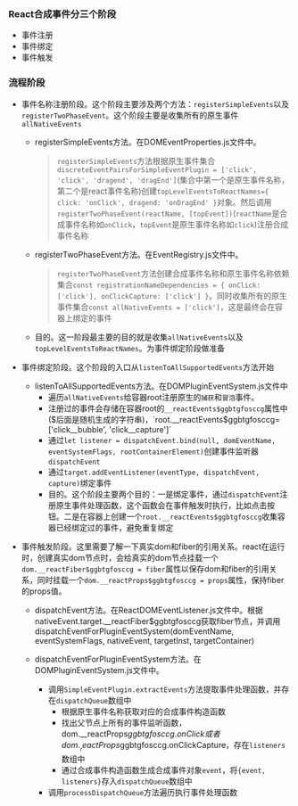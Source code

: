 ### React合成事件分三个阶段
- 事件注册
- 事件绑定
- 事件触发

### 流程阶段
- 事件名称注册阶段。这个阶段主要涉及两个方法：`registerSimpleEvents`以及`registerTwoPhaseEvent`。这个阶段主要是收集所有的原生事件`allNativeEvents`
    + registerSimpleEvents方法。在DOMEventProperties.js文件中。       
        >`registerSimpleEvents`方法根据原生事件集合`discreteEventPairsForSimpleEventPlugin = ['click', 'click', 'dragend', 'dragEnd']`(集合中第一个是原生事件名称，第二个是react事件名称)创建`topLevelEventsToReactNames={ click: 'onClick', dragend: 'onDragEnd' }`对象。然后调用`registerTwoPhaseEvent(reactName, [topEvent])`(`reactName`是合成事件名称如`onClick`，`topEvent`是原生事件名称如`click`)注册合成事件名称

    + registerTwoPhaseEvent方法。在EventRegistry.js文件中。          
        >`registerTwoPhaseEvent`方法创建合成事件名称和原生事件名称依赖集合`const registrationNameDependencies = { onClick: ['click'], onClickCapture: ['click'] }`。同时收集所有的原生事件集合`const allNativeEvents = ['click']`，这是最终会在容器上绑定的事件

    + 目的。这一阶段最主要的目的就是收集`allNativeEvents`以及`topLevelEventsToReactNames`。为事件绑定阶段做准备

- 事件绑定阶段。这个阶段的入口从`listenToAllSupportedEvents`方法开始
    + listenToAllSupportedEvents方法。在DOMPluginEventSystem.js文件中
        + 遍历`allNativeEvents`给容器root注册原生的`捕获`和`冒泡`事件。
        + 注册过的事件会存储在容器root的`__reactEvents$ggbtgfosccg`属性中($后面是随机生成的字符串)，`root.__reactEvents$ggbtgfosccg=['click__bubble', 'click__capture']`
        + 通过`let listener = dispatchEvent.bind(null, domEventName, eventSystemFlags, rootContainerElement)`创建事件监听器`dispatchEvent`
        + 通过`target.addEventListener(eventType, dispatchEvent, capture)`绑定事件
        + 目的。这个阶段主要两个目的：一是绑定事件，通过`dispatchEvent`注册原生事件处理函数，这个函数会在事件触发时执行，比如点击按钮。二是在容器上创建一个`root.__reactEvents$ggbtgfosccg`收集容器已经绑定过的事件，避免重复绑定

- 事件触发阶段。这里需要了解一下真实dom和fiber的引用关系。react在运行时，创建真实dom节点时，会给真实的dom节点挂载一个`dom.__reactFiber$ggbtgfosccg = fiber`属性以保存dom和fiber的引用关系，同时挂载一个`dom.__reactProps$ggbtgfosccg = props`属性，保持fiber的props值。
    + dispatchEvent方法。在ReactDOMEventListener.js文件中。根据nativeEvent.target.__reactFiber$ggbtgfosccg获取fiber节点，并调用dispatchEventForPluginEventSystem(domEventName, eventSystemFlags, nativeEvent, targetInst, targetContainer)

    + dispatchEventForPluginEventSystem方法。在DOMPluginEventSystem.js文件中。
        + 调用`SimpleEventPlugin.extractEvents`方法提取事件处理函数，并存在`dispatchQueue`数组中
            + 根据原生事件名称获取对应的合成事件构造函数
            + 找出父节点上所有的事件监听函数，dom.__reactProps$ggbtgfosccg.onClick或者dom.__reactProps$ggbtgfosccg.onClickCapture，存在`listeners`数组中
            + 通过合成事件构造函数生成合成事件对象`event`，将`{event, listeners}`存入`dispatchQueue`数组中
        + 调用`processDispatchQueue`方法遍历执行事件处理函数
        
      
